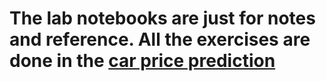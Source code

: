 <h1> The lab notebooks are just for notes and reference. All the exercises are done in the <a href="car%20price%20prediction.ipynb">car price prediction</a> </h1>
